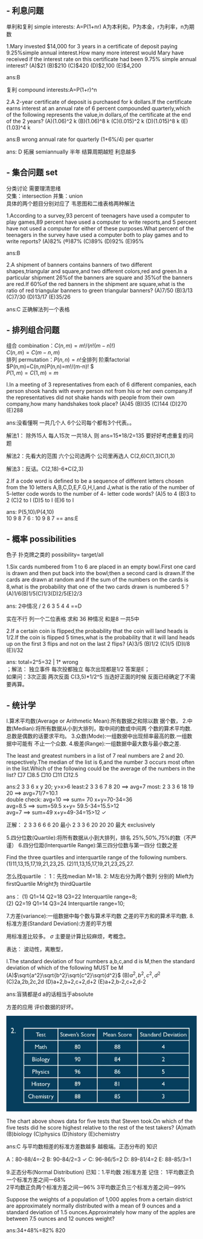 ## - 利息问题 
单利和复利 simple interests: A=P(1+nr)
A为本利和，P为本金，r为利率，n为期数  


1.Mary invested \$14,000 for 3 years in a certificate of deposit paying
9.25%simple annual interest.How many more interest would Mary
have received if the interest rate on this certificate had been 9.75%
simple annual interest?
(A)\$21
(B)\$210
(C)\$420
(D)\$2,100
(E)\$4,200

ans:B

复利 compound interests:A=P(1+r)^n  


2.A 2-year certificate of deposit is purchased for k dollars.If the
certificate earns interest at an annual rate of 6 percent compounded
quarterly,which of the following represents the value,in dollars,of the
certificate at the end of the 2 years?
(A)(1.06)^2 k
(B)(1.06)^8 k
(C)(I.015)^2 k
(D)(1.015)^8 k
(E)(1.03)^4 k

ans:B wrong  annual rate for quarterly (1+6%/4) per quarter   

ans: D  拓展 semiannually 半年 结算周期越短 利息越多  

## - 集合问题 set
分类讨论 需要理清思绪  
交集：intersection 并集：union   
具体的两个题目分别对应了 韦恩图和二维表格两种解法  

1.According to a survey,93 percent of teenagers have used a computer
to play games,89 percent have used a computer to write reports,and 5
percent have not used a computer for either of these purposes.What
percent of the teenagers in the survey have used a computer both to
play games and to write reports?
(A)82%
(®)87%
(C)89%
(D)92%
(E)95%

ans:B  


2.A shipment of banners contains banners of two different shapes,triangular
and square,and two different colors,red and green.In a particular shipment
26%of the banners are square and 35%of the banners are red.If 60%of the
red banners in the shipment are square,what is the ratio of red triangular
banners to green triangular banners?
(A)7/50
(B)3/13
(C)7/30
(D)13/17
(E)35/26

ans:C  正确解法列一个表格  

## - 排列组合问题  
组合 combination：$C(n,m)=m!/(n!(m-n)!)$  
$C(n,m)=C(m-n,m)$  
排列 permutation：$P(n,n)=n!$全排列  阶乘factorial  
$P(n,m)=C(n,m)P(n,n)=m!/(m-n)! $  
$P(1,m)=C(1,m)=m$


I.In a meeting of 3 representatives from each of 6 different companies,
each person shook hands with every person not from his or her own
company.If the representatives did not shake hands with people from
their own company,how many handshakes took place?
(A)45
(B)I35
(C)144
(D)270
(E)288

ans:没看懂啊 一共几个人 6个公司每个都有3个代表。。  

解法1： 除外15人 每人15次 一共18人 则 ans=15*18/2=135  要好好考虑重复的问题  

解法2：先看大的范围 六个公司选两个 公司里再选人 
C(2,6)C(1,3)C(1,3)  

解法3：反诘。C(2,18)-6*C(2,3)  


2.If a code word is defined to be a sequence of different letters
chosen from the 10 letters A,B,C,D,E,F.G,H,I,and J,what is the
ratio of the number of 5-letter code words to the number of 4-
letter code words?
(A)5 to 4
(B)3 to 2
(C)2 to I
(D)5 to I
(E)6 to l

ans: P(5,10)/P(4,10)  
10 9 8 7 6 : 10 9 8 7 == ans:E  

## - 概率 possibilities 
色子 扑克牌之类的  possibility= target/all  


1.Six cards numbered from 1 to 6 are placed in an empty bowl.First
one card is drawn and then put back into the bowl;then a second card
is drawn.If the cards are drawn at random and if the sum of the
numbers on the cards is 8,what is the probability that one of the two
cards drawn is numbered 5？
(A)1/6(B)1/5(C)1/3(D)2/5(E)2/3  

ans: 2中情况 / 2 6 3 5 4 4  ==D  

实在不行 列一个二位表格 求和 36 种情况 和是8 一共5中  


2.If a certain coin is flipped,the probability that the coin will land heads
is 1/2.If the coin is flipped 5 times,what is the probability that it will
land heads up on the first 3 flips and not on the last 2 flips?
(A)3/5
(B)1/2
(C)I/5
(D)I/8
(E)I/32

ans: total=2^5=32 | 1* wrong  
；解法：
独立事件 每次投都独立 每次出现都是1/2   答案是E；  
如果问：3次正面 两次反面 C(3,5)*1/2^5  当选好正面的时候 反面已经确定了不需要再算。 

## - 统计学  
I.算术平均数(Average or Arithmetic Mean):所有数据之和除以数
据个数，
2.中数(Median):将所有数据从小到大排列，取中间的数或中间两
个数的算术平均数. 总数是偶数的话要求平均。 
3.众数(Mode):一组数据中出现频率最高的数.一组数据中可能有
不止一个众数.
4.极差(Range):一组数据中最大数与最小数之差.

The least and greatest numbers in a list of 7 real numbers are 2 and 20.
respectively.The median of the list is 6,and the number 3 occurs most
often in the list.Which of the following could be the average of the
numbers in the list?
$\Box$7
$\Box$8.5
$\Box$10
$\Box$11
$\Box$12.5


ans:2 3 3 6 x y 20; y>x>6
least:2 3 3 6 7 8 20 ==> avg=7
most: 2 3 3 6 18 19 20 ==> avg=71/7=10.1  
double check: avg=10 ==> sum= 70 x+y=70-34=36  
avg=8.5 ==> sum=59.5 x+y= 59.5-34=15.5>12  
avg=7 ==> sum=49 x+y=49-34=15>12 $\checkmark$  

正解： 2 3 3 6 6 6 20 最小 2 3 3 6 20 20 20 最大 exclusively  

5.四分位数(Quartile):将所有数据从小到大排列，排名
25%,50%,75%的数（不严谨）
6.四分位距(Interquartile Range):第三四分位数与第一四分
位数之差

Find the three quartiles and interquartile range of the
following numbers.
(1)11,13,15,17,19,21,23,25.
(2)11,13,15,17,19,21,23,25,27.

怎么找quartile ：
1：先找median M=18.
2: M左右分为两个数列 分别的 Mleft为 firstQuartile Mright为 thirdQuartile   

ans：
(1) Q1=14 Q2=18 Q3=22 Interquartile range=8;  
(2) Q2=19 Q1=14 Q3=24 Interquartile range=10;  


7.方差(variance):一组数据中每个数与算术平均数
之差的平方和的算术平均数.
8.标准方差(Standard Deviation):方差的平方根

用标准差比较多。 $\sigma$  主要是计算比较麻烦，考概念。

表达： 波动性，离散型，



I.The standard deviation of four numbers a,b,c,and d is M,then
the standard deviation of which of the following MUST be M
(A)$\sqrt{a^2}\sqrt{b^2}\sqrt{c^2}\sqrt{d^2}$
(B)$a^2,b^2,c^2,d^2$
(C)2a,2b,2c,2d
(D)a+2,b+2,c+2,d+2
(E)a+2,b-2,c+2,d-2

ans:盲猜都是d  a的话相当于absolute 

方差的应用 评价数据的好坏。

<img src="./1.png">

The chart above shows data for five tests that Steven took.On which of
the five tests did he score highest relative to the rest of the test takers?
(A)math
(B)biology
(C)physics
(D)history
(E)chemistry

ans:C 与平均数相差的标准方差数越多 越极端。正态分布的 知识

A：80-88/4=-2
B: 90-84/2=3   $\checkmark$
C: 96-86/5=2
D: 89-81/4=2
E: 88-85/3=1

9.正态分布(Normal Distribution)
已知：1.平均数
2标准方差
记住：
1平均数正负一个标准方差之间一68%  
2平均数正负两个标准方差之间一96% 
3平均数正负三个标准方差之间一99%


Suppose the weights of a population of 1,000 apples from a
certain district are approximately normally distributed
with a mean of 9 ounces and a standard deviation of 1.5
ounces.Approximately how many of the apples are
between 7.5 ounces and 12 ounces weight?

ans:34+48%=82%  820
